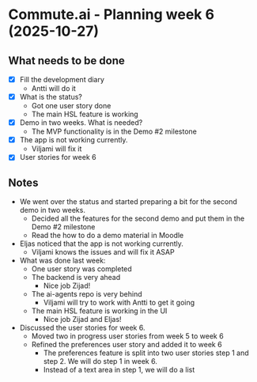 # Commute.ai - Planning week 6 (2025-10-27)

## What needs to be done

- [x] Fill the development diary
    - Antti will do it
- [x] What is the status?
    - Got one user story done
    - The main HSL feature is working
- [x] Demo in two weeks. What is needed?
    - The MVP functionality is in the Demo #2 milestone
- [x] The app is not working currently.
    - Viljami will fix it
- [x] User stories for week 6

## Notes

- We went over the status and started preparing a bit for the second demo in two weeks.
    - Decided all the features for the second demo and put them in the Demo #2 milestone
    - Read the how to do a demo material in Moodle
- Eljas noticed that the app is not working currently.
    - Viljami knows the issues and will fix it ASAP
- What was done last week:
    - One user story was completed
    - The backend is very ahead
        - Nice job Zijad!
    - The ai-agents repo is very behind
        - Viljami will try to work with Antti to get it going
    - The main HSL feature is working in the UI
        - Nice job Zijad and Eljas!
- Discussed the user stories for week 6.
    - Moved two in progress user stories from week 5 to week 6
    - Refined the preferences user story and added it to week 6
        - The preferences feature is split into two user stories step 1 and step 2. We will do step 1 in week 6.
        - Instead of a text area in step 1, we will do a list
